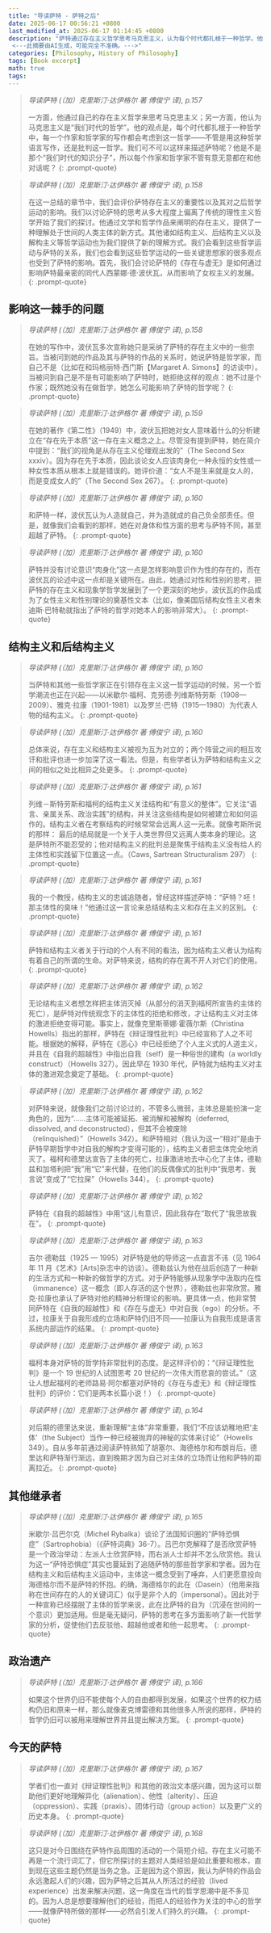 ```yaml
---
title: "导读萨特 - 萨特之后"
date: 2025-06-17 00:56:21 +0800
last_modified_at: 2025-06-17 01:14:45 +0800
description: "萨特通过存在主义哲学思考马克思主义，认为每个时代都扎根于一种哲学。他的思想影响了波伏瓦的女权主义发展，并与结构主义形成对立，尽管两者有相似之处。萨特拒绝传统主体性观念，为后来哲学运动奠定基础。
 <---此摘要由AI生成，可能完全不准确。--->"
categories: [Philosophy, History of Philosophy]
tags: [Book excerpt]
math: true
tags: 
---
```


>*导读萨特 (（加）克里斯汀·达伊格尔 著 傅俊宁 译), p.157*
>
>一方面，他通过自己的存在主义哲学来思考马克思主义；另一方面，他认为马克思主义是“我们时代的哲学”。他的观点是，每个时代都扎根于一种哲学中，每一个作家和哲学家的写作都会考虑到这一哲学——不管是用这种哲学语言写作，还是批判这一哲学。我们可不可以这样来描述萨特呢？他是不是那个“我们时代的知识分子”，所以每个作家和哲学家不管有意无意都在和他对话呢？
{: .prompt-quote}

>*导读萨特 (（加）克里斯汀·达伊格尔 著 傅俊宁 译), p.158*
>
>在这一总结的章节中，我们会评价萨特存在主义的重要性以及其对之后哲学运动的影响。我们以讨论萨特的思考从多大程度上偏离了传统的理性主义哲学开始了我们的探讨。他通过文学和哲学作品来阐明的存在主义，提供了一种理解处于世间的人类主体的新方式。其他诸如结构主义、后结构主义以及解构主义等哲学运动也为我们提供了新的理解方式。我们会看到这些哲学运动与萨特的关系，我们也会看到这些哲学运动的一些关键思想家的很多观点也受到了萨特的影响。首先，我们会讨论萨特的《存在与虚无》是如何通过影响萨特最亲密的同代人西蒙娜·德·波伏瓦，从而影响了女权主义的发展。
{: .prompt-quote}

## 影响这一棘手的问题
>*导读萨特 (（加）克里斯汀·达伊格尔 著 傅俊宁 译), p.158*
>
>在她的写作中，波伏瓦多次宣称她只是采纳了萨特的存在主义中的一些宗旨。当被问到她的作品及其与萨特的作品的关系时，她说萨特是哲学家，而自己不是（比如在和玛格丽特·西门斯【Margaret A. Simons】的访谈中）。当被问到自己是不是有可能影响了萨特时，她拒绝这样的观点：她不过是个作家；既然她没有在做哲学，她怎么可能影响了萨特的哲学呢？
{: .prompt-quote}

>*导读萨特 (（加）克里斯汀·达伊格尔 著 傅俊宁 译), p.159*
>
>在她的著作《第二性》（1949）中，波伏瓦把她对女人意味着什么的分析建立在“存在先于本质”这一存在主义概念之上。尽管没有提到萨特，她在简介中提到：“我们的视角是从存在主义伦理观出发的”（The Second Sex xxxiv）。因为存在先于本质，因此谈论女人应该肉身化一种永恒的女性或一种女性本质从根本上就是错误的。她评价道：“女人不是生来就是女人的，而是变成女人的”（The Second Sex 267）。
{: .prompt-quote}

>*导读萨特 (（加）克里斯汀·达伊格尔 著 傅俊宁 译), p.160*
>
>和萨特一样，波伏瓦认为人造就自己，并为造就成的自己负全部责任。但是，就像我们会看到的那样，她在对身体和性方面的思考与萨特不同，甚至超越了萨特。
{: .prompt-quote}

>*导读萨特 (（加）克里斯汀·达伊格尔 著 傅俊宁 译), p.160*
>
>萨特并没有讨论意识“肉身化”这一点是怎样影响意识作为性的存在的，而在波伏瓦的论述中这一点却是关键所在。由此，她通过对性和性别的思考，把萨特的存在主义和现象学哲学发展到了一个更深刻的地步。波伏瓦的作品成为了女性主义和性别理论的奠基性文本（比如，像美国后结构女性主义者朱迪斯·巴特勒就指出了萨特的哲学对她本人的影响非常大）。
{: .prompt-quote}

## 结构主义和后结构主义
>*导读萨特 (（加）克里斯汀·达伊格尔 著 傅俊宁 译), p.160*
>
>当萨特和其他一些哲学家正在引领存在主义这一哲学运动的时候，另一个哲学潮流也正在兴起——以米歇尔·福柯、克劳德·列维斯特劳斯（1908—2009）、雅克·拉康（1901-1981）以及罗兰·巴特（1915—1980）为代表人物的结构主义。
{: .prompt-quote}

>*导读萨特 (（加）克里斯汀·达伊格尔 著 傅俊宁 译), p.160*
>
>总体来说，存在主义和结构主义被视为互为对立的；两个阵营之间的相互攻讦和批评也进一步加深了这一看法。但是，有些学者认为萨特和结构主义之间的相似之处比相异之处更多。
{: .prompt-quote}

>*导读萨特 (（加）克里斯汀·达伊格尔 著 傅俊宁 译), p.161*
>
>列维－斯特劳斯和福柯的结构主义关注结构和“有意义的整体”。它关注“语言、亲属关系、政治实践”的结构，并关注这些结构是如何被建立和如何运作的。结构主义者在考察结构的时候常常会远离人这一元素。就像考斯所说的那样：
>最后的结局就是一个关于人类世界但又远离人类本身的理论。这是萨特所不能忍受的；他对结构主义的批判总是聚焦于结构主义没有给人的主体性和实践留下位置这一点。（Caws, Sartrean Structuralism 297）
{: .prompt-quote}

>*导读萨特 (（加）克里斯汀·达伊格尔 著 傅俊宁 译), p.161*
>
>我的一个教授，结构主义的忠诚追随者，曾经这样描述萨特：“萨特？呸！那主体性的臭味！”他通过这一言论来总结结构主义和存在主义的区别。
{: .prompt-quote}

>*导读萨特 (（加）克里斯汀·达伊格尔 著 傅俊宁 译), p.161*
>
>萨特和结构主义者关于行动的个人有不同的看法，因为结构主义者认为结构有着自己的所谓的生命。对萨特来说，结构的存在离不开人对它们的使用。
{: .prompt-quote}

>*导读萨特 (（加）克里斯汀·达伊格尔 著 傅俊宁 译), p.162*
>
>无论结构主义者想怎样把主体消灭掉（从部分的消灭到福柯所宣告的主体的死亡），是萨特对传统观念下的主体性的拒绝和修改，才让结构主义对主体的激进拒绝变得可能。事实上，就像克里斯蒂娜·霍薇尔斯（Christina Howells）指出的那样，萨特在《辩证理性批判》中已经宣称了人之不可能。根据她的解释，萨特在《恶心》中已经拒绝了个人主义式的人道主义，并且在《自我的超越性》中指出自我（self）是一种俗世的建构（a worldly construct）（Howells 327）。因此早在 1930 年代，萨特就为结构主义对主体的激进观念奠定了基础。
{: .prompt-quote}

>*导读萨特 (（加）克里斯汀·达伊格尔 著 傅俊宁 译), p.162*
>
>对萨特来说，就像我们之前讨论过的，不管多么微弱，主体总是能扮演一定角色的，因为“……主体可能被延拓、被消解和被解构（deferred, dissolved, and deconstructed），但其不会被废除（relinquished）”（Howells 342）。和萨特相对（我认为这一“相对”是由于萨特早期哲学中对自我的解构才变得可能的），结构主义者把主体完全地消灭了。福柯和德里达宣告了主体的死亡，拉康激进地去中心化了主体，德勒兹和加塔利把“我”用“它”来代替，在他们的反偶像式的批判中“我思考、我言说”变成了“它拉屎”（Howells 344）。
{: .prompt-quote}

>*导读萨特 (（加）克里斯汀·达伊格尔 著 傅俊宁 译), p.162*
>
>萨特在《自我的超越性》中用“这儿有意识，因此我存在”取代了“我思故我在”。
{: .prompt-quote}

>*导读萨特 (（加）克里斯汀·达伊格尔 著 傅俊宁 译), p.163*
>
>吉尔·德勒兹（1925 — 1995）对萨特是他的导师这一点直言不讳（见 1964 年 11 月《艺术》[Arts]杂志中的访谈）。德勒兹认为他在战后创造了一种新的生活方式和一种新的做哲学的方式。对于萨特能够从现象学中汲取内在性（immanence）这一概念（即人存活的这个世界），德勒兹也非常欣赏。雅克·拉康也承认了萨特对他的精神分析理论的影响。更具体一点，他非常赞同萨特在《自我的超越性》和《存在与虚无》中对自我（ego）的分析。不过，拉康关于自我形成的立场和萨特仍旧不同——拉康认为自我形成是语言系统内部运作的结果。
{: .prompt-quote}

>*导读萨特 (（加）克里斯汀·达伊格尔 著 傅俊宁 译), p.163*
>
>福柯本身对萨特的哲学持非常批判的态度。是这样评价的：“《辩证理性批判》是一个 19 世纪的人试图思考 20 世纪的一次伟大而悲哀的尝试。”（这让人想起福柯的老师路易·阿尔都塞对萨特的《存在与虚无》和《辩证理性批判》的评价：它们是两本长篇小说！）
{: .prompt-quote}

>*导读萨特 (（加）克里斯汀·达伊格尔 著 傅俊宁 译), p.164*
>
>对后期的德里达来说，重新理解“主体”非常重要，我们“不应该幼稚地把‘主体’（the Subject）当作一种已经被抛弃的神秘的实体来讨论”（Howells 349）。自从多年前通过阅读萨特熟知了胡塞尔、海德格尔和布朗肖后，德里达和萨特渐行渐远，直到晚期才因为自己对主体的立场而让他和萨特的距离拉近。
{: .prompt-quote}

## 其他继承者
>*导读萨特 (（加）克里斯汀·达伊格尔 著 傅俊宁 译), p.165*
>
>米歇尔·吕巴尔克（Michel Rybalka）谈论了法国知识圈的“萨特恐惧症”（Sartrophobia）（《萨特词典》36-7）。吕巴尔克解释了是否欣赏萨特是一个政治举动：左派人士欣赏萨特，而右派人士却并不怎么欣赏他。我认为这一“萨特恐惧症”其实也蔓延到了追随萨特的那些哲学家和学者。因为在结构主义和后结构主义运动中，主体这一概念受到了唾弃，人们更愿意投向海德格尔而不是萨特的怀抱。的确，海德格尔的此在（Dasein）（他用来指称在世间存在的人的关键词汇）似乎是非个人的（impersonal）。因此对于一种宣称已经摆脱了主体的哲学来说，此在比萨特的自为（沉浸在世间的一个意识）更加适用。但是毫无疑问，萨特的思考在多方面影响了新一代哲学家的分析，促使他们去反驳他、超越他或者和他一起思考。
{: .prompt-quote}

## 政治遗产
>*导读萨特 (（加）克里斯汀·达伊格尔 著 傅俊宁 译), p.166*
>
>如果这个世界仍旧不能使每个人的自由都得到发展，如果这个世界的权力结构仍旧和原来一样，那么就像麦克博雷德和其他很多人所说的那样，萨特的哲学仍旧可以被用来理解世界并且提出解决方案。
{: .prompt-quote}

## 今天的萨特
>*导读萨特 (（加）克里斯汀·达伊格尔 著 傅俊宁 译), p.167*
>
>学者们也一直对《辩证理性批判》和其他的政治文本感兴趣，因为这可以帮助他们更好地理解异化（alienation）、他性（alterity）、压迫（oppression）、实践（praxis）、团体行动（group action）以及更广义的历史本身。
{: .prompt-quote}

>*导读萨特 (（加）克里斯汀·达伊格尔 著 傅俊宁 译), p.168*
>
>这只是对今日围绕在萨特作品周围的活动的一个简短介绍。存在主义可能不再是一个流行词汇了，但它所探讨的主题对人类经验是如此重要和根本，直到现在这些主题仍然是当务之急。正是因为这个原因，我认为萨特的作品会永远激起人们的兴趣，因为萨特之后其从人所活过的经验（lived experience）出发来解决问题，这一角度在当代的哲学思潮中是不多见的。因为人总是想要理解他们的经验，而把人的经验作为关注的中心的哲学——就像萨特所做的那样——必然会引发人们持久的兴趣。
{: .prompt-quote}

